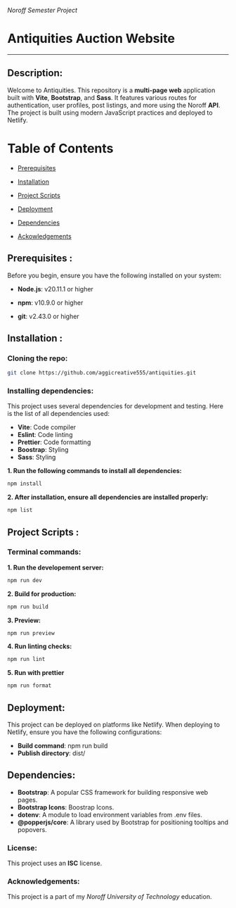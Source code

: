 _Noroff Semester Project_

# Antiquities Auction Website

---

## Description:

Welcome to Antiquities. This repository is a **multi-page web** application built with **Vite**, **Bootstrap**, and **Sass**. It features various routes for authentication, user profiles, post listings, and more using the Noroff **API**. The project is built using modern JavaScript practices and deployed to Netlify.

# Table of Contents

- [Prerequisites](#prerequisites)

- [Installation](#installation)

- [Project Scripts](#project-scripts)

- [Deployment](#deployment)

- [Dependencies](#dependencies)

- [Ackowledgements](#acknowledgements)

## Prerequisites :

Before you begin, ensure you have the following installed on your system:

- **Node.js**: v20.11.1 or higher

- **npm**: v10.9.0 or higher

- **git**: v2.43.0 or higher

## Installation :

### Cloning the repo:

```bash
git clone https://github.com/aggicreative555/antiquities.git
```

### Installing dependencies:

This project uses several dependencies for development and testing. Here is the list of all dependencies used:

- **Vite**: Code compiler
- **Eslint**: Code linting
- **Prettier**: Code formatting
- **Boostrap**: Styling
- **Sass**: Styling

**1. Run the following commands to install all dependencies:**

```bash
npm install
```

**2. After installation, ensure all dependencies are installed properly:**

```bash
npm list
```

## Project Scripts :

### Terminal commands:

**1. Run the developement server:**

```bash
npm run dev
```

**2. Build for production:**

```bash
npm run build
```

**3. Preview:**

```bash
npm run preview
```

**4. Run linting checks:**

```bash
npm run lint
```

**5. Run with prettier**

```bash
npm run format
```


## Deployment:
This project can be deployed on platforms like Netlify. When deploying to Netlify, ensure you have the following configurations:

- **Build command**: npm run build
- **Publish directory**: dist/

## Dependencies:

- **Bootstrap**:  A popular CSS framework for building responsive web pages.
- **Bootstrap Icons**:  Boostrap Icons.
- **dotenv**: A module to load environment variables from .env files.
- **@popperjs/core**: A library used by Bootstrap for positioning tooltips and popovers.


### License:

This project uses an **ISC** license.

### Acknowledgements:

This project is a part of my _Noroff University of Technology_ education.

